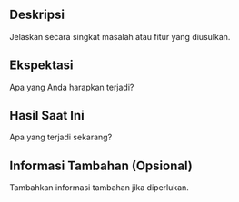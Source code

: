 ## Deskripsi
Jelaskan secara singkat masalah atau fitur yang diusulkan.

## Ekspektasi
Apa yang Anda harapkan terjadi?

## Hasil Saat Ini
Apa yang terjadi sekarang?

## Informasi Tambahan (Opsional)
Tambahkan informasi tambahan jika diperlukan.
